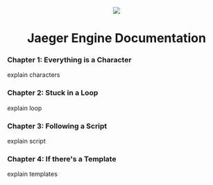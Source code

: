 <p align="center">
  <img src="https://jaeger-engine.web.app/assets/jaeger-engine.png"/>
</p>

<h1 align="center">Jaeger Engine Documentation</h1>
<h3>Chapter 1: Everything is a Character</h3>
<p>explain characters</p>
<h3>Chapter 2: Stuck in a Loop</h3>
<p>explain loop</p>
<h3>Chapter 3: Following a Script</h3>
<p>explain script</p>
<h3>Chapter 4: If there's a Template</h3>
<p>explain templates</p>